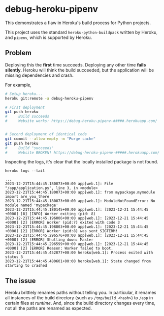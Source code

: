 # debug-heroku-pipenv

This demonstrates a flaw in Heroku's build process for Python projects.

This project uses the standard `heroku-python-buildpack` written by
Heroku, and `pipenv`, which is supported by Heroku.

## Problem

Deploying this the **first** time succeeds. Deploying any other time **fails silently**.
Heroku will think the build succeeded, but the application will be missing
dependencies and crash.

For example,

```bash
# Setup heroku...
heroku git:remote -a debug-heroku-pipenv

# First deployment
git push heroku
#     Build succeeds
#     Website works: https://debug-heroku-pipenv-#####.herokuapp.com/


# Second deployment of identical code
git commit --allow-empty -m "Purge cache"
git push heroku
#     Build "succeeds"
#     Website BROKEN! https://debug-heroku-pipenv-#####.herokuapp.com/
```

Inspecting the logs, it's clear that the locally installed package is not found.

```
heroku logs --tail

...
2023-12-21T15:44:45.180073+00:00 app[web.1]: File "/app/application.py", line 3, in <module>
2023-12-21T15:44:45.180073+00:00 app[web.1]: from mypackage.mymodule import are_you_there
2023-12-21T15:44:45.180073+00:00 app[web.1]: ModuleNotFoundError: No module named 'mypackage'
2023-12-21T15:44:45.180145+00:00 app[web.1]: [2023-12-21 15:44:45 +0000] [8] [INFO] Worker exiting (pid: 8)
2023-12-21T15:44:45.196006+00:00 app[web.1]: [2023-12-21 15:44:45 +0000] [2] [ERROR] Worker (pid:7) exited with code 3
2023-12-21T15:44:45.198803+00:00 app[web.1]: [2023-12-21 15:44:45 +0000] [2] [ERROR] Worker (pid:8) was sent SIGTERM!
2023-12-21T15:44:45.296576+00:00 app[web.1]: [2023-12-21 15:44:45 +0000] [2] [ERROR] Shutting down: Master
2023-12-21T15:44:45.296599+00:00 app[web.1]: [2023-12-21 15:44:45 +0000] [2] [ERROR] Reason: Worker failed to boot.
2023-12-21T15:44:45.452077+00:00 heroku[web.1]: Process exited with status 3
2023-12-21T15:44:45.480601+00:00 heroku[web.1]: State changed from starting to crashed
```

## The issue

Heroku brittlely renames paths without telling you. In particular,
it renames all instances of the build directory (such as `/tmp/build_<hash>`) to `/app`
in certain files at *runtime*. And, since the build directory changes every time, not all the paths are renamed as expected.
